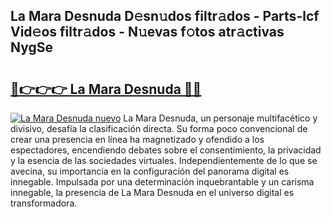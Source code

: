 ## La Mara Desnuda D𝚎sn𝚞dos filtr𝚊dos - Parts-lcf Vid𝚎os filtr𝚊dos - N𝚞evas f𝚘tos atr𝚊ctivas NygSe

# <h2><a href="http://mbdaja.tromn.icu/?c=La+Mara+Desnuda">🔗👉👉👉 La Mara Desnuda 🔗🔗</a></h2>

[![La Mara Desnuda nuevo](https://i.imgur.com/pEAQMta.gif)](http://mbdaja.tromn.icu/?c=La+Mara+Desnuda)
La Mara Desnuda, un personaje multifacético y divisivo, desafía la clasificación directa. Su forma poco convencional de crear una presencia en línea ha magnetizado y ofendido a los espectadores, encendiendo debates sobre el consentimiento, la privacidad y la esencia de las sociedades virtuales. Independientemente de lo que se avecina, su importancia en la configuración del panorama digital es innegable. Impulsada por una determinación inquebrantable y un carisma innegable, la presencia de La Mara Desnuda en el universo digital es transformadora.
